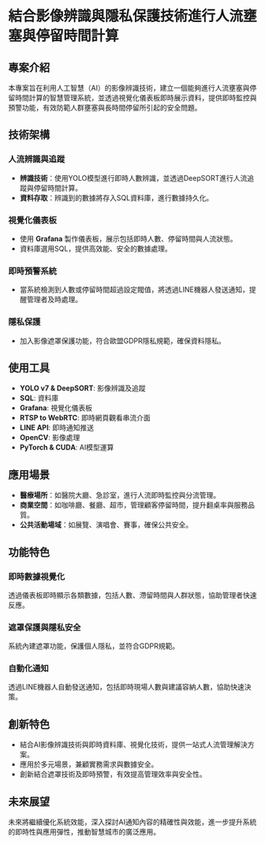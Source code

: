 # 結合影像辨識與隱私保護技術進行人流壅塞與停留時間計算

## 專案介紹

本專案旨在利用人工智慧（AI）的影像辨識技術，建立一個能夠進行人流壅塞與停留時間計算的智慧管理系統，並透過視覺化儀表板即時展示資料，提供即時監控與預警功能，有效防範人群壅塞與長時間停留所引起的安全問題。

## 技術架構

### 人流辨識與追蹤

- **辨識技術**：使用YOLO模型進行即時人數辨識，並透過DeepSORT進行人流追蹤與停留時間計算。
- **資料存取**：辨識到的數據將存入SQL資料庫，進行數據持久化。

### 視覺化儀表板

- 使用 **Grafana** 製作儀表板，展示包括即時人數、停留時間與人流狀態。
- 資料庫選用SQL，提供高效能、安全的數據處理。

### 即時預警系統

- 當系統檢測到人數或停留時間超過設定閥值，將透過LINE機器人發送通知，提醒管理者及時處理。

### 隱私保護

- 加入影像遮罩保護功能，符合歐盟GDPR隱私規範，確保資料隱私。

## 使用工具

- **YOLO v7 & DeepSORT**: 影像辨識及追蹤
- **SQL**: 資料庫
- **Grafana**: 視覺化儀表板
- **RTSP to WebRTC**: 即時網頁觀看串流介面
- **LINE API**: 即時通知推送
- **OpenCV**: 影像處理
- **PyTorch & CUDA**: AI模型運算

## 應用場景

- **醫療場所**：如醫院大廳、急診室，進行人流即時監控與分流管理。
- **商業空間**：如咖啡廳、餐廳、超市，管理顧客停留時間，提升翻桌率與服務品質。
- **公共活動場域**：如展覽、演唱會、賽事，確保公共安全。

## 功能特色

### 即時數據視覺化

透過儀表板即時顯示各類數據，包括人數、滯留時間與人群狀態，協助管理者快速反應。

### 遮罩保護與隱私安全

系統內建遮罩功能，保護個人隱私，並符合GDPR規範。

### 自動化通知

透過LINE機器人自動發送通知，包括即時現場人數與建議容納人數，協助快速決策。

###

## 創新特色

- 結合AI影像辨識技術與即時資料庫、視覺化技術，提供一站式人流管理解決方案。
- 應用於多元場景，兼顧實務需求與數據安全。
- 創新結合遮罩技術及即時預警，有效提高管理效率與安全性。

## 未來展望

未來將繼續優化系統效能，深入探討AI通知內容的精確性與效能，進一步提升系統的即時性與應用彈性，推動智慧城市的廣泛應用。

